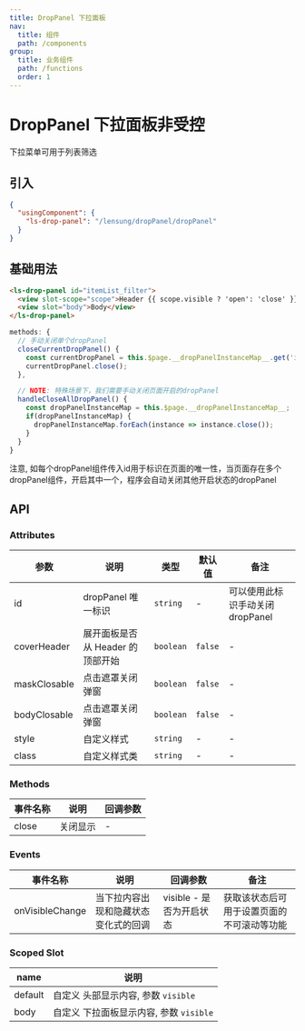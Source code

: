 ```yaml
---
title: DropPanel 下拉面板
nav:
  title: 组件
  path: /components
group:
  title: 业务组件
  path: /functions
  order: 1
---
```


# DropPanel 下拉面板<Badge>非受控</Badge>

下拉菜单可用于列表筛选

## 引入

```json
{
  "usingComponent": {
    "ls-drop-panel": "/lensung/dropPanel/dropPanel"
  }
}
```

## 基础用法

```html
<ls-drop-panel id="itemList_filter">
  <view slot-scope="scope">Header {{ scope.visible ? 'open': 'close' }}</view>
  <view slot="body">Body</view>
</ls-drop-panel>
```

```js
methods: {
  // 手动关闭单个dropPanel
  closeCurrentDropPanel() {
    const currentDropPanel = this.$page.__dropPanelInstanceMap__.get('itemList_filter');
    currentDropPanel.close();
  },

  // NOTE: 特殊场景下，我们需要手动关闭页面开启的dropPanel
  handleCloseAllDropPanel() {
    const dropPanelInstanceMap = this.$page.__dropPanelInstanceMap__;
    if(dropPanelInstanceMap) {
      dropPanelInstanceMap.forEach(instance => instance.close());
    }
  }
}
```

<Alert type="info">
  注意, 如每个dropPanel组件传入id用于标识在页面的唯一性，当页面存在多个dropPanel组件，开启其中一个，程序会自动关闭其他开启状态的dropPanel
</Alert>

## API

### Attributes

| 参数         | 说明                             | 类型      | 默认值  | 备注                             |
| ------------ | -------------------------------- | --------- | ------- | -------------------------------- |
| id           | dropPanel 唯一标识               | `string`  | -       | 可以使用此标识手动关闭 dropPanel |
| coverHeader  | 展开面板是否从 Header 的顶部开始 | `boolean` | `false` | -                                |
| maskClosable | 点击遮罩关闭弹窗                 | `boolean` | `false` | -                                |
| bodyClosable | 点击遮罩关闭弹窗                 | `boolean` | `false` | -                                |
| style        | 自定义样式                       | `string`  | -       | -                                |
| class        | 自定义样式类                     | `string`  | -       | -                                |

### Methods

| 事件名称 | 说明     | 回调参数 |
| -------- | -------- | -------- |
| close    | 关闭显示 | -        |

### Events

| 事件名称        | 说明                                 | 回调参数                 | 备注                                       |
| --------------- | ------------------------------------ | ------------------------ | ------------------------------------------ |
| onVisibleChange | 当下拉内容出现和隐藏状态变化式的回调 | visible - 是否为开启状态 | 获取该状态后可用于设置页面的不可滚动等功能 |

### Scoped Slot

| name    | 说明                                    |
| ------- | --------------------------------------- |
| default | 自定义 头部显示内容, 参数 `visible`     |
| body    | 自定义 下拉面板显示内容, 参数 `visible` |

